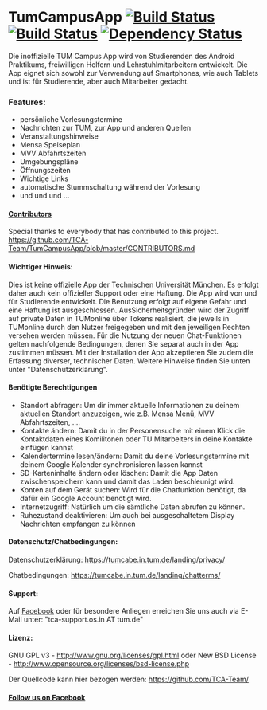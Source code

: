 # TumCampusApp [![Build Status](https://travis-ci.org/TCA-Team/TumCampusApp.svg?branch=master)](https://travis-ci.org/TCA-Team/TumCampusApp) [![Build Status](https://build.wdkk.de/job/TumCampusApp/badge/icon)](https://build.wdkk.de/job/TumCampusApp/) [![Dependency Status](https://www.versioneye.com/user/projects/5569427e63653200265a1500/badge.svg?style=flat)](https://www.versioneye.com/user/projects/5569427e63653200265a1500)

Die inoffizielle TUM Campus App wird von Studierenden des Android Praktikums, freiwilligen Helfern und Lehrstuhlmitarbeitern entwickelt. Die App eignet sich sowohl zur Verwendung auf Smartphones, wie auch Tablets und ist für Studierende, aber auch Mitarbeiter gedacht.

### Features:
- persönliche Vorlesungstermine
- Nachrichten zur TUM, zur App und anderen Quellen
- Veranstaltungshinweise
- Mensa Speiseplan
- MVV Abfahrtszeiten
- Umgebungspläne
- Öffnungszeiten
- Wichtige Links
- automatische Stummschaltung während der Vorlesung
- und und und ...

#### [Contributors](https://github.com/TCA-Team/TumCampusApp/blob/master/CONTRIBUTORS.md)
Special thanks to everybody that has contributed to this project. https://github.com/TCA-Team/TumCampusApp/blob/master/CONTRIBUTORS.md

#### Wichtiger Hinweis:
Dies ist keine offizielle App der Technischen Universität München. Es erfolgt daher auch kein offizieller Support oder eine Haftung. Die App wird von und für Studierende entwickelt. Die Benutzung erfolgt auf eigene Gefahr und eine Haftung ist ausgeschlossen. AusSicherheitsgründen wird der Zugriff auf private Daten in TUMonline über Tokens realisiert, die jeweils in TUMonline durch den Nutzer freigegeben und mit den jeweiligen Rechten versehen werden müssen. Für die Nutzung der neuen Chat-Funktionen gelten nachfolgende Bedingungen, denen Sie separat auch in der App zustimmen müssen. Mit der Installation der App akzeptieren Sie zudem die Erfassung diverser, technischer Daten. Weitere Hinweise finden Sie unten unter "Datenschutzerklärung".

#### Benötigte Berechtigungen
+ Standort abfragen: Um dir immer aktuelle Informationen zu deinem aktuellen Standort anzuzeigen, wie z.B. Mensa Menü, MVV Abfahrtszeiten, ....
+ Kontakte ändern: Damit du in der Personensuche mit einem Klick die Kontaktdaten eines Komilitonen oder TU Mitarbeiters in deine Kontakte einfügen kannst
+ Kalendertermine lesen/ändern: Damit du deine Vorlesungstermine mit deinem Google Kalender synchronisieren lassen kannst
+ SD-Karteninhalte ändern oder löschen: Damit die App Daten zwischenspeichern kann und damit das Laden beschleunigt wird.
+ Konten auf dem Gerät suchen: Wird für die Chatfunktion benötigt, da dafür ein Google Account benötigt wird.
+ Internetzugriff: Natürlich um die sämtliche Daten abrufen zu können.
+ Ruhezustand deaktivieren: Um auch bei ausgeschaltetem Display Nachrichten empfangen zu können

#### Datenschutz/Chatbedingungen:
Datenschutzerklärung: https://tumcabe.in.tum.de/landing/privacy/

Chatbedingungen: https://tumcabe.in.tum.de/landing/chatterms/

#### Support:
Auf [Facebook](https://www.facebook.com/TUMCampus) oder für besondere Anliegen erreichen Sie uns auch via E-Mail unter: "tca-support.os.in AT tum.de"

#### Lizenz:
GNU GPL v3 - http://www.gnu.org/licenses/gpl.html
oder
New BSD License - http://www.opensource.org/licenses/bsd-license.php

Der Quellcode kann hier bezogen werden: https://github.com/TCA-Team/

#### [Follow us on Facebook](https://www.facebook.com/TUMCampus)
